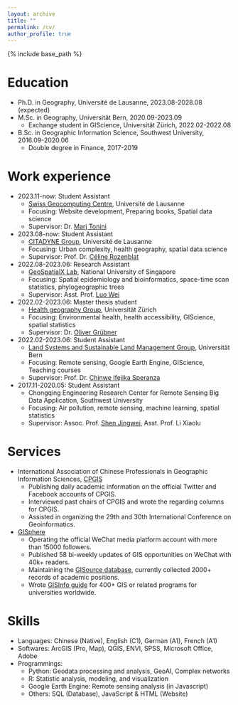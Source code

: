 ```yaml
---
layout: archive
title: ""
permalink: /cv/
author_profile: true
---
```


{% include base_path %}

Education
======
* Ph.D. in Geography, Université de Lausanne, 2023.08-2028.08 (expected)
* M.Sc. in Geography, Universität Bern, 2020.09-2023.09
    * Exchange student in GIScience, Universität Zürich, 2022.02-2022.08
* B.Sc. in Geographic Information Science, Southwest University, 2016.09-2020.06
    * Double degree in Finance, 2017-2019

Work experience
======
* 2023.11-now: Student Assistant
  * [Swiss Geocomputing Centre](https://wp.unil.ch/geocomputing/), Université de Lausanne
  * Focusing: Website development, Preparing books, Spatial data science
  * Supervisor: Dr. [Marj Tonini](https://applicationspub.unil.ch/interpub/noauth/php/Un/UnPers.php?PerNum=1034786&menu=coord&LanCode=8)
* 2023.08-now: Student Assistant
  * [CITADYNE Group](https://wp.unil.ch/citadyne-news/), Université de Lausanne
  * Focusing: Urban complexity, health geography, spatial data science
  * Supervisor: Prof. Dr. [Céline Rozenblat](https://applicationspub.unil.ch/interpub/noauth/php/Un/UnPers.php?PerNum=1048878&LanCode=8)
* 2022.08-2023.06: Research Assistant
  * [GeoSpatialX Lab](https://blog.nus.edu.sg/geospatialx/), National University of Singapore
  * Focusing: Spatial epidemiology and bioinformatics, space-time scan statistics, phylogeographic trees
  * Supervisor: Asst. Prof. [Luo Wei](https://profile.nus.edu.sg/fass/geowl/)
* 2022.02-2023.06: Master thesis student
  * [Health geography Group](http://healthgeography.mystrikingly.com/), Universität Zürich
  * Focusing: Environmental health, health accessibility, GIScience, spatial statistics
  * Supervisor: Dr. [Oliver Grübner](https://www.geo.uzh.ch/en/department/Staff/olivergruebner)
* 2022.02-2023.06: Student Assistant
  * [Land Systems and Sustainable Land Management Group](https://www.geography.unibe.ch/research/land_systems_and_sustainable_land_management_group/index_eng.html), Universität Bern
  * Focusing: Remote sensing, Google Earth Engine, GIScience, Teaching courses
  * Supervisor: Prof. Dr. [Chinwe Ifejika Speranza](https://www.geography.unibe.ch/about_us/staff/prof_dr_ifejika_speranza_chinwe/index_eng.html)
* 2017.11-2020.05: Student Assistant
  * Chongqing Engineering Research Center for Remote Sensing Big Data Application, Southwest University
  * Focusing: Air pollution, remote sensing, machine learning, spatial statistics
  * Supervisor: Assoc. Prof. [Shen Jingwei](http://geography.swu.edu.cn/info/1104/2208.htm), Asst. Prof. Li Xiaolu

Services
======
* International Association of Chinese Professionals in Geographic Information Sciences, [CPGIS](https://www.cpgis.org/)
  * Publishing daily academic information on the official Twitter and Facebook accounts of CPGIS.
  * Interviewed past chairs of CPGIS and wrote the regarding columns for CPGIS.
  * Assisted in organizing the 29th and 30th International Conference on Geoinformatics.
* [GISphere](https://gisphere.info/)
  * Operating the official WeChat media platform account with more than 15000 followers.
  * Published 58 bi-weekly updates of GIS opportunities on WeChat with 40k+ readers.
  * Maintaining the [GISource database](https://gisphere.info/postList?type=academic), currently collected 2000+ records of academic positions.
  * Wrote [GISInfo guide](https://gisphere.info/uniInfo) for 400+ GIS or related programs for universities worldwide.

Skills
======
* Languages: Chinese (Native), English (C1), German (A1), French (A1)
* Softwares: ArcGIS (Pro, Map), QGIS, ENVI, SPSS, Microsoft Office, Adobe
* Programmings:
  * Python: Geodata processing and analysis, GeoAI, Complex networks
  * R: Statistic analysis, modeling, and visualization
  * Google Earth Engine: Remote sensing analysis (in Javascript) 
  * Others: SQL (Database), JavaScript & HTML (Website)
